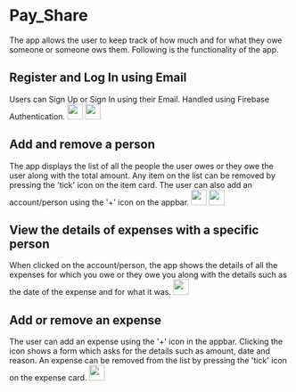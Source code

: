 # Pay_Share

The app allows the user to keep track of how much and for what they owe someone or someone ows them. Following is the functionality of the app.

## Register and Log In using Email

Users can Sign Up or Sign In using their Email. Handled using Firebase Authentication.
<img src="https://user-images.githubusercontent.com/74304916/121027849-eb4ad700-c7c4-11eb-90c1-4f489c4742a9.png" height="28">
<img src="https://user-images.githubusercontent.com/74304916/121027722-d2dabc80-c7c4-11eb-938f-cb4914909e83.png" height="28">

## Add and remove a person 

The app displays the list of all the people the user owes or they owe the user along with the total amount. Any item on the list can be removed by pressing the 'tick' icon on the item card. The user can also add an account/person using the '+' icon on the appbar.
<img src="https://user-images.githubusercontent.com/74304916/121027971-04ec1e80-c7c5-11eb-8ca2-86608c0cdf0a.png" height="28">
<img src="https://user-images.githubusercontent.com/74304916/121028044-18978500-c7c5-11eb-9902-842ea07bdcd9.png" height="28">

## View the details of expenses with a specific person

When clicked on the account/person, the app shows the details of all the expenses for which you owe or they owe you along with the details such as the date of the expense and for what it was.
<img src="https://user-images.githubusercontent.com/74304916/121027232-6f508f00-c7c4-11eb-8e70-81b83031e0e3.png" height="28">


## Add or remove an expense

The user can add an expense using the '+' icon in the appbar. Clicking the icon shows a form which asks for the details such as amount, date and reason. An expense can be removed from the list by pressing the 'tick' icon on the expense card.
<img src="https://user-images.githubusercontent.com/74304916/121027524-a9219580-c7c4-11eb-83bd-910b9513ec51.png" height="28">
